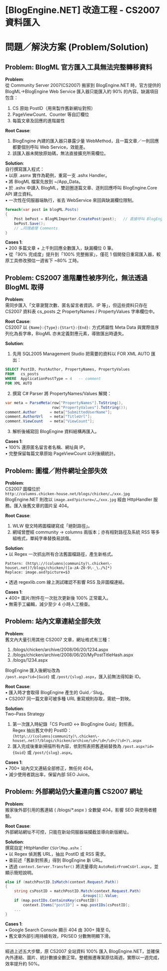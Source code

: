 # [BlogEngine.NET] 改造工程 - CS2007 資料匯入

# 問題／解決方案 (Problem/Solution)

## Problem: BlogML 官方匯入工具無法完整轉移資料  

**Problem**:  
從 Community Server 2007(CS2007) 搬家到 BlogEngine.NET 時，官方提供的 BlogML→BlogEngine Web Service 匯入器只能匯入約 90% 的內容。缺漏項目包含：  
1. CS 原始 PostID（用來製作舊新網址對照）  
2. PageViewCount、Counter 等自訂欄位  
3. 每篇文章及回應的進階屬性  

**Root Cause**:  
1. BlogEngine 內建的匯入器只暴露少量 WebMethod，且一篇文章／一則回應都要個別呼叫 Web Service，效能差。  
2. 該匯入器未開放原始碼，無法直接擴充所需欄位。  

**Solution**:  
自行撰寫匯入程式：  
• 以原 .asmx 實作為範例，重寫一支 .ashx Handler。  
• 將 BlogML 檔案先放到 ~/App_Data。  
• 於 .ashx 中讀入 BlogML，雙迴圈逐篇文章、逐則回應呼叫 BlogEngine.Core API 建立資料。  
• 一次性在伺服器端執行，省去 WebService 來回與缺漏欄位限制。  

```csharp
foreach(var post in blogML.Posts)
{
    Post bePost = BlogMLImporter.CreatePost(post);   // 直接呼叫 BlogEngine Core
    bePost.Save();
    // …同理處理 Comments
}
```

**Cases 1**:  
• 200 多篇文章 + 上千則回應全數匯入，缺漏欄位 0 筆。  
• 從「90% 完成度」提升到「100% 完整搬家」，僅花 1 個開發日重寫匯入器，較原工具修改預估一週省下 ~80% 工時。  


## Problem: CS2007 進階屬性被序列化，無法透過 BlogML 取得  

**Problem**:  
需同步匯入「文章瀏覽次數、匿名留言者資訊、IP 等」，但這些資料只存在 CS2007 資料表 cs_posts 之 PropertyNames / PropertyValues 字串欄位中。  

**Root Cause**:  
CS2007 以 `{Name}:{Type}:{Start}:{End}:` 方式將屬性 Meta Data 與實際值序列化為長字串，BlogML 亦未定義對應元素，導致匯出時遺失。  

**Solution**:  
1. 先用 SQL2005 Management Studio 把需要的資料以 FOR XML AUTO 匯出：  

```sql
SELECT PostID, PostAuthor, PropertyNames, PropertyValues 
FROM   cs_posts 
WHERE  ApplicationPostType = 4   -- comment
FOR XML AUTO
```  

2. 撰寫 C# Parser 將 PropertyNames/Values 解開：  

```csharp
var meta = ParseMeta(row["PropertyNames"].ToString(),
                     row["PropertyValues"].ToString());
comment.Author      = meta["SubmittedUserName"];
comment.AuthorUrl   = meta["TitleUrl"];
comment.ViewCount   = meta["ViewCount"];
```  

3. 解析後補寫回 BlogEngine 資料結構再匯入。  

**Cases 1**:  
• 100% 還原匿名留言者名稱、網址與 IP。  
• 完整保留每篇文章原始 PageViewCount 以利後續統計。  

## Problem: 圖檔／附件網址全部失效  

**Problem**:  
CS2007 圖檔位於  
`http://columns.chicken-house.net/blogs/chicken/…/xxx.jpg`  
BlogEngine.NET 則改以 `image.axd?picture=/…/xxx.jpg` 經由 HttpHandler 服務。匯入後舊文章的圖片呈 404。  

**Root Cause**:  
1. WLW 發文時將圖檔硬寫成「絕對路徑」。  
2. 網域曾歷經 community → columns 兩版本；亦有相對路徑及系統 RSS 等多組格式，單純字串替換易誤傷。  

**Solution**:  
• 以 Regex 一次抓出所有合法舊圖檔路徑，產生新格式。  
```
Pattern: (http\://(columns|community)\.chicken\-house\.net)?/blogs/chicken/([a-zA-Z0-9\-_\./%]*)
Replace: image.axd?picture=$3
```  
• 透過 regexlib.com 線上測試確認不影響 RSS 及非圖檔連結。  

**Cases 1**:  
• 400+ 圖片/附件在一次批次更新後 100% 正常載入。  
• 無需手工編輯，減少至少 4 小時人工檢查。  

## Problem: 站內文章連結全部失效  

**Problem**:  
舊文內大量引用其他 CS2007 文章，網址格式有三種：  
1. /blogs/chicken/archive/2008/06/20/1234.aspx  
2. /blogs/chicken/archive/2008/06/20/MyPostTitleHash.aspx  
3. /blogs/1234.aspx  

BlogEngine 匯入後網址改為  
`/post.aspx?id={Guid}` 或 `/post/{slug}.aspx`，匯入前無法得知新 ID。  

**Root Cause**:  
• 匯入時才會取得 BlogEngine 產生的 Guid／Slug。  
• CS2007 同一篇文章可被多種 URL 重寫規則存取，需統一對映。  

**Solution**:  
Two–Pass Strategy  
1. 第一次匯入時紀錄「CS PostID ↔ BlogEngine Guid」對照表。  
   Regex 抽出舊文中的 PostID：  
   `(http\://(columns|community)\.chicken\-house\.net)?/blogs/chicken/archive/\d+/\d+/\d+/(\d+)\.aspx`  
2. 匯入完成後重新掃描所有內容，依對照表把舊連結替換為 `/post.aspx?id={Guid}` 或 `/post/{slug}.aspx`。  

**Cases 1**:  
• 700+ 站內交叉連結全部修正，無任何 404。  
• 減少使用者跳出率，保留內部 SEO Juice。  

## Problem: 外部網站仍大量連向舊 CS2007 網址  

**Problem**:  
搬家後外部引用的舊連結 ( /blogs/*.aspx ) 全數變 404，影響 SEO 與使用者體驗。  

**Root Cause**:  
外部網站網址不可控，只能在新站伺服器端攔截並導向新版網址。  

**Solution**:  
撰寫自定 HttpHandler `CSUrlMap.ashx`：  
• 以 Regex 偵測舊 URL，抽出 PostID 或 RSS 需求。  
• 查前述「舊新對照表」得到 BlogEngine 新 URL。  
• 透過 `context.Server.Transfer()` 將流量導向 `AutoRedirFromCsUrl.aspx`，並顯示簡短說明。  

```csharp
else if (matchPostID.IsMatch(context.Request.Path))
{
    string csPostID = matchPostID.Match(context.Request.Path)
                                  .Groups[1].Value;
    if (map.postIDs.ContainsKey(csPostID))
        context.Items["postID"] = map.postIDs[csPostID];
    ...
}
```  

**Cases 1**:  
• Google Search Console 顯示 404 由 300+ 降至 0。  
• 舊文章外部引用持續有效，PR/SEO 分數無明顯下滑。  

---  
經過上述五大步驟，原 CS2007 全站資料 100% 匯入 BlogEngine.NET，並確保內外連結、圖片、統計數據全數正常。整體搬遷專案原估兩週，實際以一週完成，效率提升約 50%。